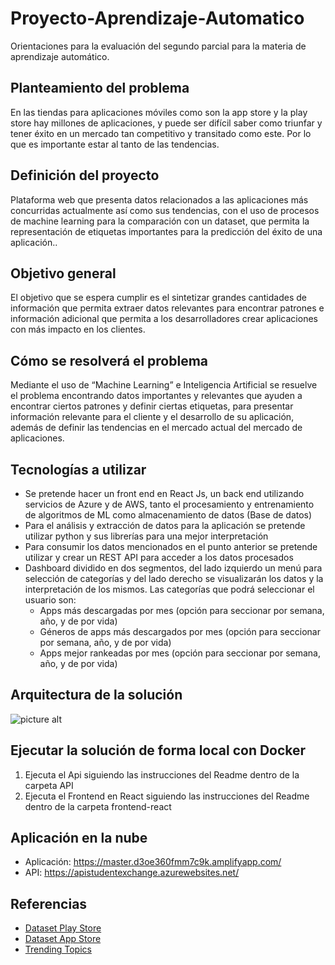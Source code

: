 # Proyecto-Aprendizaje-Automatico

Orientaciones para la evaluación del segundo parcial para la materia de aprendizaje automático.

## Planteamiento del problema
En las tiendas para aplicaciones móviles como son la app store y la play store hay millones de aplicaciones, y puede ser difícil saber como triunfar y tener éxito en un mercado tan competitivo y transitado como este. Por lo que es importante estar al tanto de las tendencias.

## Definición del proyecto
Plataforma web que presenta datos relacionados a las aplicaciones más concurridas actualmente así como sus tendencias, con el uso de procesos de machine learning para la comparación con un dataset, que permita la representación de etiquetas importantes para la predicción del éxito de una aplicación..

## Objetivo general 
El objetivo que se espera cumplir es el sintetizar grandes cantidades de información que permita extraer datos relevantes para encontrar patrones e información adicional que permita a los desarrolladores crear aplicaciones con más impacto en los clientes.

## Cómo se resolverá el problema
Mediante el uso de “Machine Learning” e Inteligencia Artificial se resuelve el problema encontrando datos importantes y relevantes que  ayuden a encontrar ciertos patrones y definir ciertas etiquetas, para presentar información relevante para el cliente y el desarrollo de su aplicación, además de definir las tendencias en el mercado actual del mercado de aplicaciones.

## Tecnologías a utilizar
* Se pretende hacer un front end en React Js, un back end utilizando servicios de Azure y de AWS, tanto el procesamiento y entrenamiento de algoritmos de ML como almacenamiento de datos (Base de datos)
* Para el análisis y extracción de datos para la aplicación se pretende utilizar python y sus librerías para una mejor interpretación
* Para consumir los datos mencionados en el punto anterior se pretende utilizar y crear un REST API para acceder a los datos procesados
* Dashboard dividido en dos segmentos, del lado izquierdo un menú para selección de categorías y del lado derecho se visualizarán los datos y la interpretación de los mismos. Las categorías que podrá seleccionar el usuario son:
    * Apps más descargadas por mes (opción para seccionar por semana, año, y de por vida)
    * Géneros de apps más descargados por mes (opción para seccionar por semana, año, y de por vida)
    * Apps mejor rankeadas por mes (opción para seccionar por semana, año, y de por vida)

## Arquitectura de la solución
![picture alt](Arquitectura.png)

## Ejecutar la solución de forma local con Docker

1. Ejecuta el Api siguiendo las instrucciones del Readme dentro de la carpeta API
2. Ejecuta el Frontend en React siguiendo las instrucciones del Readme dentro de la carpeta frontend-react

## Aplicación en la nube
* Aplicación: https://master.d3oe360fmm7c9k.amplifyapp.com/
* API: https://apistudentexchange.azurewebsites.net/

## Referencias
* [Dataset Play Store](https://www.kaggle.com/lava18/google-play-store-apps)
* [Dataset App Store](https://www.kaggle.com/ramamet4/app-store-apple-data-set-10k-apps)
* [Trending Topics](https://www.kaggle.com/hwassner/trending-topics)
